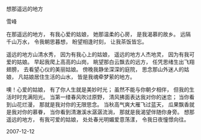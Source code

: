 想那遥远的地方

雪峰


在那遥远的地方，
有我心爱的姑娘，
她那温柔的心房，
是我渴慕的故乡。
远隔千山万水，
令我朝思暮想，
盼望相逢时刻，
让我茶饭皆忘。

遥远的地方山清水秀，
因为有我心上的姑娘，
遥远的地方人杰地灵，
因为有我可爱的姑娘。
早起我爬上高高的山岗，
眺望那白云飘去的远方，
任凭思绪生出飞翔翅膀，
去看望心仪的美丽姑娘。
傍晚我静坐深深的庭院，
思念那山外迷人的姑娘，
凡姑娘居住生活的山水，
皆是我魂牵梦萦的地方。

噢！心爱的姑娘，
有了你人生就是美妙时光；
虽然不能与你朝夕相伴，
但我的生活时时充满阳光。
当第一缕春风吹过原野，
清风拂面表达我对你的迷恋；
当你看到山花烂漫，
那就是我对你的无限思念。
当秋高气爽大雁飞过蓝天，
瓜果飘香就是我对你的慕眷，
当你看到清澈溪水潺潺流淌，
那就是我渴望伴随你身旁。
想那遥远的地方，
有我可爱的姑娘，
处处春光明媚爱意荡漾，
令我日夜憧憬向往。

2007-12-12



